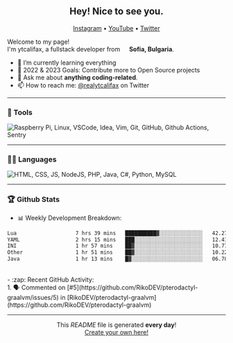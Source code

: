 <h2 align="center">Hey! Nice to see you.</h2>
<p align="center">  
  <a href="https://instagram.com/btrayanovv">Instagram</a> •
  <a href="https://www.youtube.com/channel/UCYFr6dErGictp4nOGnQpQvQ">YouTube</a> •
  <a href="https://twitter.com/realytcalifax">Twitter</a> 
</p>

<p>Welcome to my page! </br> I'm ytcalifax, a fullstack developer from <img src="https://img.icons8.com/color/48/000000/bulgaria-circular.png" width="13"/> <b>Sofia, Bulgaria</b>.</p>

- 🌱 I’m currently learning everything
- 🥅 2022 & 2023 Goals: Contribute more to Open Source projects
- 💬 Ask me about **anything coding-related**.
- 📫 How to reach me: [@realytcalifax](https://twitter.com/realytcalifax) on Twitter

-----
### 🔨 Tools
<p>  
  <img alt="Raspberry Pi, Linux, VSCode, Idea, Vim, Git, GitHub, Github Actions, Sentry" src="https://skillicons.dev/icons?i=raspberrypi,linux,vscode,idea,vim,git,github,githubactions,sentry" />  

-----
### 🧑‍💻 Languages 
<p>  
  <img alt="HTML, CSS, JS, NodeJS, PHP, Java, C#, Python, MySQL" src="https://skillicons.dev/icons?i=html,css,js,nodejs,php,java,cs,python,mysql"/>  
</p>

-----
### 🏆 Github Stats

- :bar_chart: Weekly Development Breakdown:</br>
<!--START_SECTION:waka-->

```txt
Lua                   7 hrs 39 mins   ██████████▓░░░░░░░░░░░░░░   42.27 %
YAML                  2 hrs 15 mins   ███░░░░░░░░░░░░░░░░░░░░░░   12.41 %
INI                   1 hr 57 mins    ██▓░░░░░░░░░░░░░░░░░░░░░░   10.77 %
Other                 1 hr 51 mins    ██▓░░░░░░░░░░░░░░░░░░░░░░   10.22 %
Java                  1 hr 13 mins    █▓░░░░░░░░░░░░░░░░░░░░░░░   06.78 %
```

<!--END_SECTION:waka-->
</br>
- :zap: Recent GitHub Activity:</br>
<!--START_SECTION:activity-->
1. 🗣 Commented on [#5](https://github.com/RikoDEV/pterodactyl-graalvm/issues/5) in [RikoDEV/pterodactyl-graalvm](https://github.com/RikoDEV/pterodactyl-graalvm)
<!--END_SECTION:activity-->

------------
<p align="center">This <i>README</i> file is generated <b>every day</b>!</br><a href="https://medium.com/@th.guibert/how-to-create-a-self-updating-readme-md-for-your-github-profile-f8b05744ca91">Create your own here!</a></p>
